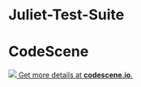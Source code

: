 # Juliet-Test-Suite

# CodeScene
[![](https://codescene.io/projects/5780/status.svg) Get more details at **codescene.io**.](https://codescene.io/projects/5780/jobs/latest-successful/results)
